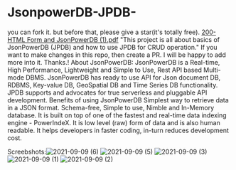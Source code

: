 # JsonpowerDB-JPDB-
you can fork it. but before that, please give a star(it's totally free).
[200-HTML Form and JsonPowerDB (1).pdf](https://github.com/Saima786-Far/JsonpowerDB-JPDB-/files/7133643/200-HTML.Form.and.JsonPowerDB.1.pdf)
"This project is all about basics of JsonPowerDB (JPDB) and how to use JPDB for CRUD operation."
If you want to make changes in this repo, then create a PR. I will be happy to add more into it. Thanks.!
About JsonPowerDB:
JsonPowerDB is a Real-time, High Performance, Lightweight and Simple to Use, Rest API based Multi-mode DBMS. JsonPowerDB has ready to use API for Json document DB, RDBMS, Key-value DB, GeoSpatial DB and Time Series DB functionality. JPDB supports and advocates for true serverless and pluggable API development.
Benefits of using JsonPowerDB
Simplest way to retrieve data in a JSON format.
Schema-free, Simple to use, Nimble and In-Memory database.
It is built on top of one of the fastest and real-time data indexing engine - PowerIndeX.
It is low level (raw) form of data and is also human readable.
It helps developers in faster coding, in-turn reduces development cost.

Screebshots:![2021-09-09 (6)](https://user-images.githubusercontent.com/84591699/132629421-83630f89-2d49-46ea-b6b9-7b7bf1b83b51.png)
![2021-09-09 (5)](https://user-images.githubusercontent.com/84591699/132629530-73de4bce-020e-4236-8f85-80e462a0325d.png)
![2021-09-09 (3)](https://user-images.githubusercontent.com/84591699/132629562-a3a09478-55ec-4de0-b3ea-214ed898efe9.png)
![2021-09-09 (1)](https://user-images.githubusercontent.com/84591699/132629601-b643bb86-7316-4429-a2b2-b05fbaecf097.png)
![2021-09-09 (2)](https://user-images.githubusercontent.com/84591699/132629682-44e0e867-0d61-4c08-a88c-c019dbb47de5.png)


